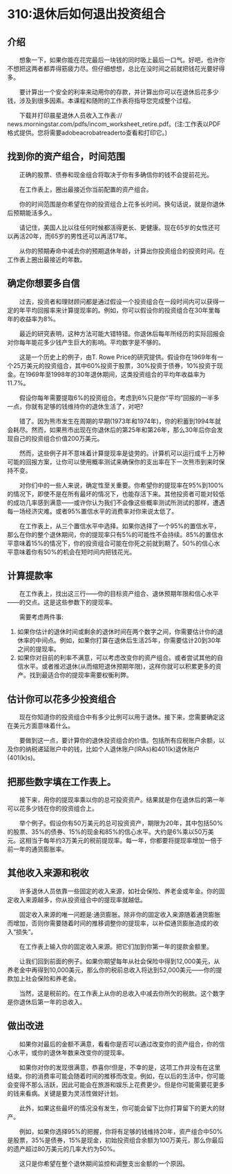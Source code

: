 # 310:退休后如何退出投资组合
## 介绍

　　想象一下，如果你能在花完最后一块钱的同时吸上最后一口气。好吧，也许你不想把这两者都弄得筋疲力尽。但仔细想想，总比在没时间之前就把钱花光要好得多。

　　要计算出一个安全的利率来动用你的存款，并计算出你可以在退休后花多少钱，涉及到很多因素。本课程和随附的工作表将指导您完成整个过程。


　　下载并打印晨星退休人员收入工作表:// news.morningstar.com/pdfs/incom_worksheet_retire.pdf。(注:工作表以PDF格式提供。您将需要adobeacrobatreaderto查看和打印它。)

## 找到你的资产组合，时间范围

　　正确的股票、债券和现金组合将取决于你有多确信你的钱不会提前花光。

　　在工作表上，圈出最接近你当前配置的资产组合。

　　你的时间范围是你希望在你的投资组合上花多长时间。换句话说，就是你退休后预期能活多久。

　　请记住，美国人比以往任何时候都活得更长、更健康。现在65岁的女性还可以再活20年，而65岁的男性还可以再活17年。

　　从你的预期寿命中减去你的预期退休年龄，计算出你投资组合的投资时间。在工作表上圈出最接近的年数。

## 确定你想要多自信

　　过去，投资者和理财顾问都是通过假设一个投资组合在一段时间内可以获得一定的年平均回报率来计算提现率的。例如，你可以假设你的投资组合在30年里每年的收益率为8%。

　　最近的研究表明，这种方法可能大错特错。你退休后每年所经历的实际回报会对你每年能花多少钱产生巨大的影响。平均数字是不够的。

　　这是一个历史上的例子，由T. Rowe Price的研究提供。假设你在1969年有一个25万美元的投资组合，其中60%投资于股票，30%投资于债券，10%投资于现金。在1969年至1998年的30年退休期间，这类投资组合的平均年收益率为11.7%。

　　假设你每年需要提取6%的投资组合。考虑到6%只是你“平均”回报的一半多一点，你就有足够的钱维持你的退休生活了，对吧?

　　错了。因为熊市发生在周期的早期(1973年和1974年)，你的积蓄到1994年就会耗尽。然而，如果熊市出现在你退休后的第25年和第26年，那么30年后你会发现自己的投资组合价值200万美元。

　　然而，这些例子并不意味着计算提现率是徒劳的。计算机可以运行成千上万种可能的回报方案，让你可以使用概率测试来确保你的支出率在下一次熊市到来时保持不变。

　　对你们中的一些人来说，确定性至关重要。你希望你的提现率在95%到100%的情况下，即使不是在所有最坏的情况下，也能存活下来。其他投资者可能对较低的成功几率感到满意——或许你认为我们不会像这些概率测试所测试的那样，遭遇每一场经济灾难。或者95%置信水平的消费率对你来说太低了。

　　在工作表上，从三个置信水平中选择。如果你选择了一个95%的置信水平，那么在你的整个退休期间，你的提现率只有5%的可能性不会持续。85%的置信水平意味着15%的情况下，你的投资组合可能在你死之前就到期了。50%的信心水平意味着你有50%的机会在短时间内把钱花光。

## 计算提款率

　　在工作表上，找出这三行——你的目标资产组合、退休预期年限和信心水平——的交点。这是这些参数下的提现率。

　　需要考虑两件事:

1. 如果你估计的退休时间或剩余的退休时间在两个数字之间，你需要估计你的退休率的中间点。例如，如果你打算在退休后生活25年，你需要估计20到30年之间的提现率。
2. 如果你对目前的利率不满意，可以考虑改变你的资产组合。或者尝试其他的自信水平。或者推迟退休(从而缩短退休预期年限)，这样你就可以积累更多的资产。找到最适合你的提现率需要权衡利弊。

## 估计你可以花多少投资组合

　　现在你知道你的投资组合中有多少比例可以用于退休。接下来，您需要确定这在美元方面意味着什么。

　　要做到这一点，要计算你的退休投资组合的价值。包括所有应税账户余额，以及你的纳税递延账户中的钱，比如个人退休账户(IRAs)和401(k)退休账户(401(k)s)。

## 把那些数字填在工作表上。

　　接下来，用你的提现率乘以你的总可投资资产。结果就是你在退休后的第一年可以花多少钱在你的投资组合上。

　　举个例子。假设你有50万美元的总可投资资产，期限为20年，其中包括50%的股票、35%的债券、15%的现金和85%的信心水平。大约是6%乘以50万美元。这相当于每年约3万美元的税前提现率。每一年，你都要将提现率增加一倍于前一年的通货膨胀率。

## 其他收入来源和税收

　　许多退休人员依靠一些固定的收入来源，如社会保险、养老金或年金。你的固定收入来源越多，你从投资组合中的提现率就越低。

　　固定收入来源的唯一问题是:通货膨胀。除非你的固定收入来源随着通货膨胀而增加，否则你需要随着时间的推移调整你的提现率，以补偿通货膨胀造成的收入“损失”。

　　在工作表上输入你的固定收入来源。把它们加到你第一年的提款金额里。

　　让我们回到前面的例子。如果你期望每年从社会保险中得到12,000美元，从养老金中再得到10,000美元，那么你的税前总收入将达到52,000美元——你的提款加上社会保险和养老金。

　　当然，这是税前的。在工作表上从你的总收入中减去你所欠的税款。这个数字是你退休后第一年的总收入。

## 做出改进

　　如果你对最后的金额不满意，看看你是否可以通过改变你的资产组合，你的信心水平，或你的退休年数来改变你的提现率。

　　如果你对你的发现很满意，恭喜你!但是，不幸的是，这项工作并没有在这里结束。你的消费率可能会随着时间的推移而改变。例如，在以后的生活中，你可能会变得不那么活跃，因此可能会在旅游和娱乐上花费更少。但是你可能需要花更多的钱来看病。关键是要为灵活性做好计划。

　　此外，如果这些最坏的情况没有发生，你可能会留下比你打算留下的更大的财产。

　　例如，如果你选择95%的把握，你将有足够的钱维持20年，资产组合中50%是股票，35%是债券，15%是现金，初始投资组合余额为100万美元，那么你最后的遗产超过80万美元的几率大约为50%。

　　这只是你希望在整个退休期间监控和调整支出金额的一个原因。
